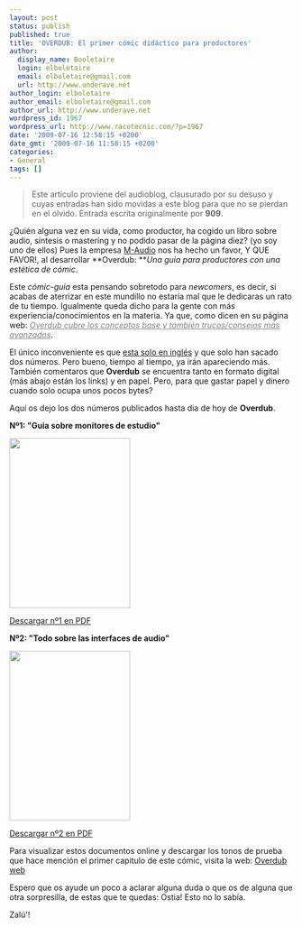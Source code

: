 ```yaml
---
layout: post
status: publish
published: true
title: 'OVERDUB: El primer cómic didáctico para productores'
author:
  display_name: Booletaire
  login: elboletaire
  email: elboletaire@gmail.com
  url: http://www.underave.net
author_login: elboletaire
author_email: elboletaire@gmail.com
author_url: http://www.underave.net
wordpress_id: 1967
wordpress_url: http://www.racotecnic.com/?p=1967
date: '2009-07-16 12:58:15 +0200'
date_gmt: '2009-07-16 11:58:15 +0200'
categories:
- General
tags: []
---
```


> Este artículo proviene del audioblog, clausurado por su desuso y cuyas entradas han sido movidas a este blog para que no se pierdan en el olvido.
Entrada escrita originalmente por **909**.

¿Quién alguna vez en su vida, como productor, ha cogido un libro sobre audio, síntesis o mastering y no podido pasar de la página diez?  (yo soy uno de ellos) Pues la empresa <a href="http://www.m-audio.com">M-Audio</a> nos ha hecho un favor, Y QUE FAVOR!, al desarrollar **Overdub: **<em>Una guia para productores con una estética de cómic</em>.

Este <em>cómic-guia</em> esta pensando sobretodo para <em>newcomers</em>, es decir, si acabas de aterrizar en este mundillo no estaría mal que le dedicaras un rato de tu tiempo. Igualmente queda dicho para la gente con más experiencia/conocimientos en la materia. Ya que, como dicen en su página web: <span style="color: #808080;"><em><span style="text-decoration: underline;">Overdub cubre los conceptos base y también trucos/consejos más avanzados</span></em></span>.

El único inconveniente es que <span style="text-decoration: underline;">esta solo en inglés</span> y que solo han sacado dos números. Pero bueno, tiempo al tiempo, ya irán apareciendo más. También comentaros que **Overdub** se encuentra tanto en formato digital (más abajo están los links) y en papel. Pero, para que gastar papel y dinero cuando solo ocupa  unos pocos bytes?

Aquí os dejo los dos números publicados hasta dia de hoy de **Overdub**.

**Nº1: "Guia sobre monitores de estudio"**

<img class="aligncenter" src="http://www.m-audio.com/images/interface/default2008/overdub/m-audio_overdub_cover_1.jpg" alt="" width="214" height="301" />

<a href="http://www.m-audio.com/images/global/media/Overdub_Vol_1_[lowRes]_EN.pdf">Descargar nº1 en PDF</a>

**Nº2: "Todo sobre las interfaces de audio"**

<img class="aligncenter" src="http://www.m-audio.com/images/interface/default2008/overdub/m-audio_overdub_cover_2.jpg" alt="" width="214" height="301" />

<a href="http://www.m-audio.com/images/global/media/Overdub_Vol_2_[lowRes]_EN.pdf">Descargar nº2 en PDF</a>

Para visualizar estos documentos online y descargar los tonos de prueba que hace mención el primer capitulo de este cómic, visita la web: <a href="http://www.m-audio.com/index.php?do=media.overdub">Overdub web</a>

Espero que os ayude un poco a aclarar alguna duda o que os de alguna que otra sorpresilla, de estas que te quedas: Ostia! Esto no lo sabía.

Zalú'!

